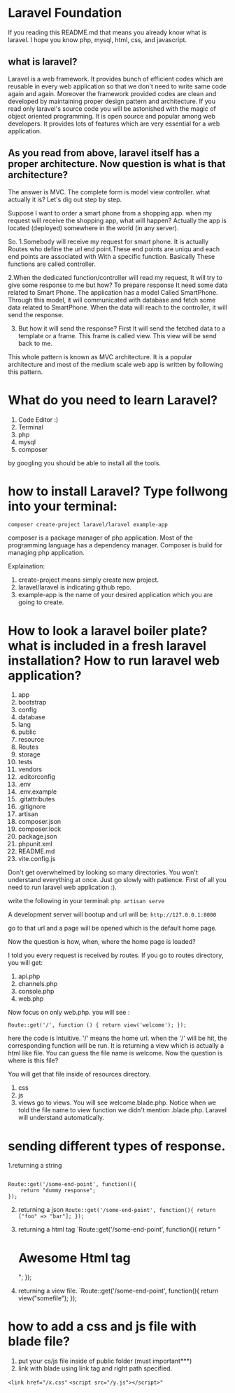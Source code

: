 # **Laravel Foundation**
If you reading this README.md that means you already know what is laravel. I hope you know php, mysql, html, css, and javascript. 

## what is laravel?
Laravel is a web framework. It provides bunch of efficient codes which are reusable in every web application so that we don't need to write same code again and again. Moreover the framework provided codes are clean and developed by maintaining proper design pattern and architecture. If you read only laravel's source code you will be astonished with the magic of object oriented programming. It is open source and popular among web developers. It provides lots of features which are very essential for a web application. 


## As you read from above, laravel itself has a proper architecture. Now question is what is that architecture? 

The answer is MVC. The complete form is model view controller. what actually it is? Let's dig out step by step.

Suppose I want to order a smart phone from a shopping app. when my request will receive the shopping app, what will happen? Actually the app is located (deployed) somewhere in the world (in any server). 

So. 
1.Somebody will receive my request for smart phone. It is actually Routes who define the url end point.These end points are uniqu and each end points are associated with With a specific function. Basically These functions are called controller. 

2.When the dedicated function/controller will read my request, It will try to give some response to me but how? To prepare response It need some data related to Smart Phone. The application has a model Called SmartPhone. Through this model, it will communicated with database and fetch some data related to SmartPhone. When the data will reach to the controller, it will send the response.

3. But how it will send the response? First It will send the fetched data to a template or a frame. This frame is called view. This view will be send back to me. 

This whole pattern is known as MVC architecture. It is a popular architecture and most of the medium scale web app is written by following this pattern. 



# What do you need to learn Laravel?
1. Code Editor :)
2. Terminal
3. php 
4. mysql
5. composer

by googling you should be able to install all the tools. 


# how to install Laravel? Type follwong into your terminal:
`composer create-project laravel/laravel example-app`

composer is a package manager of php application. Most of the programming language has a dependency manager. Composer is build for managing php application. 

Explaination:
1. create-project means simply create new project. 
2. laravel/laravel is indicating github repo.
3. example-app is the name of your desired application which you are going to create.


# How to look a laravel boiler plate? what is included in a fresh laravel installation? How to run laravel web application?
1. app
2. bootstrap
3. config
4. database
5. lang 
6. public
7. resource
8. Routes
9. storage
10. tests
11. vendors
12. .editorconfig
13. .env
14. .env.example
15. .gitattributes
16. .gitignore
17. artisan
18. composer.json
19. composer.lock
20. package.json
21. phpunit.xml
22. README.md
23. vite.config.js 

Don't get overwhelmed by looking so many directories. You won't understand everything at once. Just go slowly with patience. First of all you need to run laravel web application :). 

write the following in your terminal:
`php artisan serve`

A development server will bootup and url will be:
`http://127.0.0.1:8000`

go to that url and a page will be opened which is the  default home page.

Now the question is how, when, where the home page is loaded?

I told you every request is received by routes. If you go to routes directory, you will get: 
1. api.php
2. channels.php
3. console.php
4. web.php

Now focus on only web.php. 
you will see :

`Route::get('/', function () {
    return view('welcome');
});`

here the code is Intuitive. '/' means the home url. when the '/' will be hit, the corresponding function will be run. It is returning a view which is actually a html like file. You can guess the file name is welcome. Now the question is where is this file?

You will get that file inside of resources directory.
1. css
2. js
3. views
go to views. You will see welcome.blade.php. Notice when we told the file name to view function we didn't mention .blade.php. Laravel will understand automatically. 


# sending different types of response. 

1.returning a string

<code>
Route::get('/some-end-point', function(){       
    return "dummy response";   
});
</code>



2. returning a json
`Route::get('/some-end-point', function(){
    return ["foo" => "bar"];
});
`

3. returning a html tag
`Route::get('/some-end-point', function(){
    return "<h1>Awesome Html tag</h1>";
});

4. returning a view file.
`Route::get('/some-end-point', function(){
    return view("somefile");
});

# how to add a css and js file with blade file?
1. put your cs/js file inside of public folder (must important***)
2. link with blade using link tag and right path specified.

`<link href="/x.css"`
`<script src="/y.js"></script>"`







